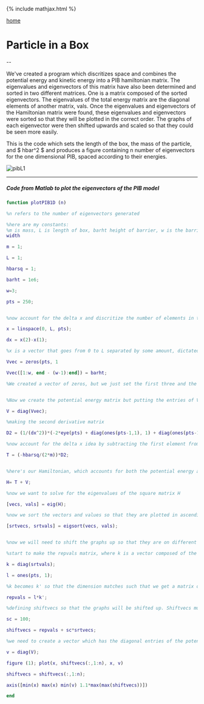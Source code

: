 {% include mathjax.html %}

[home](/README.md)

# Particle in a Box
--

We've created a program which discritizes space and combines the potential energy and kinetic energy into a PIB hamiltonian matrix.
The eigenvalues and eigenvectors of this matrix have also been determined and sorted in two different matrices. 
One is a matrix composed of the sorted eigenvectors.
The eigenvalues of the total energy matrix are the diagonal elements of another matrix, vals. Once the eigenvalues and eigenvectors of the 
Hamiltonian matrix were found, these eigenvalues and eigenvectors were sorted so that they will be plotted in the correct order. The graphs
of each eigenvector were then shifted upwards and scaled so that they could be seen more easily. 

This is the code which sets the length of the box, the mass of the particle, and $ hbar^2 $ and produces a figure containing n number of eigenvectors for the one dimensional PIB, spaced according to their energies. 

![pibL1](/pibL1.jpg)

------

##### Code from Matlab to plot the eigenvectors of the PIB model

```Matlab
function plotPIB1D (n)

%n refers to the number of eigenvectors generated

%here are my constants: 
%m is mass, L is length of box, barht height of barrier, w is the barrier
width 

m = 1;

L = 1;

hbarsq = 1;

barht = 1e6;

w=3; 

pts = 250;


%now account for the delta x and discritize the number of elements in the x vector 

x = linspace(0, L, pts);

dx = x(2)-x(1);

%x is a vector that goes from 0 to L separated by some amount, dictated by the number of points. Vvec is a vector with the dimension of pts entries with one column. now we have points number of entries in the x vector

Vvec = zeros(pts, 1

Vvec([1:w, end - (w-1):end]) = barht;

%We created a vector of zeros, but we just set the first three and the last three entries (because w=3) equal to some barht (large number, using 1e6) to model the infinite potential well


%Now we create the potential energy matrix but putting the entries of Vvec in a diagonal matrix

V = diag(Vvec);

%making the second derivative matrix

D2 = (1/(dx^2))*(-2*eye(pts) + diag(ones(pts-1,1), 1) + diag(ones(pts-1,1),-1));

%now account for the delta x idea by subtracting the first element from the second element because they will be evenly spaced, and multiply the matrix by the constants 

T = (-hbarsq/(2*m))*D2;


%here's our Hamiltonian, which accounts for both the potential energy and kinetic energy

H= T + V;

%now we want to solve for the eigenvalues of the square matrix H

[vecs, vals] = eig(H);

%now we sort the vectors and values so that they are plotted in ascending order of n, but the eigenvalues and eigenvectors stay together

[srtvecs, srtvals] = eigsort(vecs, vals);


%now we will need to shift the graphs up so that they are on different levels 

%start to make the repvals matrix, where k is a vector composed of the diagonal components of the vals matrix and l is a vector with points rows and one column

k = diag(srtvals);

l = ones(pts, 1);

%k becomes k' so that the dimension matches such that we get a matrix of our eigenvalues. 

repvals = l*k';

%defining shiftvecs so that the graphs will be shifted up. Shiftvecs must also be scaled by some factor to make it easier to visualize

sc = 100;

shiftvecs = repvals + sc*srtvecs;

%we need to create a vector which has the diagonal entries of the potential energy matrix

v = diag(V);

figure (1); plot(x, shiftvecs(:,1:n), x, v)

shiftvecs = shiftvecs(:,1:n);

axis([min(x) max(x) min(v) 1.1*max(max(shiftvecs))])

end
```
